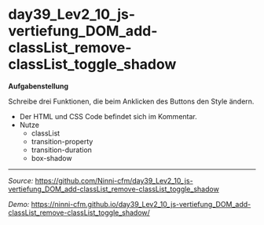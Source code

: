 # day39_Lev2_10_js-vertiefung_DOM_add-classList_remove-classList_toggle_shadow

**Aufgabenstellung**

Schreibe drei Funktionen, die beim Anklicken des Buttons den Style ändern.

-   Der HTML und CSS Code befindet sich im Kommentar.
-   Nutze
    -   classList
    -   transition-property
    -   transition-duration
    -   box-shadow

---

_Source:_ https://github.com/Ninni-cfm/day39_Lev2_10_js-vertiefung_DOM_add-classList_remove-classList_toggle_shadow

_Demo:_ https://ninni-cfm.github.io/day39_Lev2_10_js-vertiefung_DOM_add-classList_remove-classList_toggle_shadow/
